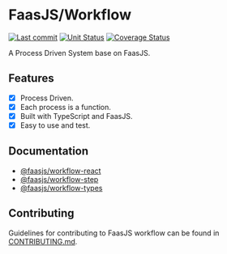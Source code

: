 # FaasJS/Workflow

[![Last commit](https://img.shields.io/github/last-commit/faasjs/workflow)](https://github.com/faasjs/workflow)
[![Unit Status](https://github.com/faasjs/workflow/actions/workflows/unit-test.yml/badge.svg)](https://github.com/faasjs/workflow/actions/workflows/unit-test.yml)
[![Coverage Status](https://img.shields.io/codecov/c/github/faasjs/workflow.svg)](https://app.codecov.io/gh/faasjs/workflow)

A Process Driven System base on FaasJS.

## Features

- [x] Process Driven.
- [x] Each process is a function.
- [x] Built with TypeScript and FaasJS.
- [x] Easy to use and test.

## Documentation

- [@faasjs/workflow-react](packages/react/README.md)
- [@faasjs/workflow-step](packages/step/README.md)
- [@faasjs/workflow-types](packages/types/README.md)

## Contributing

Guidelines for contributing to FaasJS workflow can be found in [CONTRIBUTING.md](CONTRIBUTING.md).
